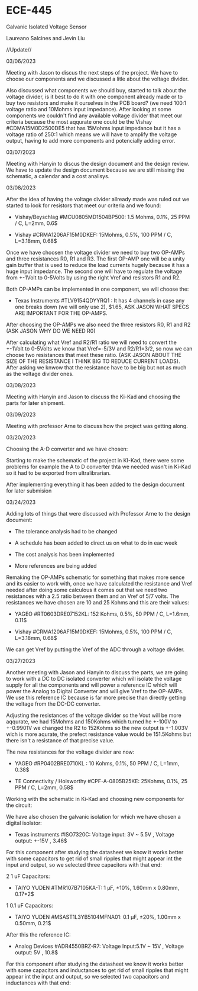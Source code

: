 # ECE-445

Galvanic Isolated Voltage Sensor

Laureano Salcines and Jevin Liu


//Update//


03/06/2023

Meeting with Jason to discus the next steps of the project. We have to choose our  components and we discussed a litle about the voltage divider.

Also discussed what components we should buy, started to talk about the voltage divider, is it best to do it with one component already made or to buy two resistors and make it ourselves in the PCB board? (we need 100:1 voltage ratio and 10Mohms input impedance).
After looking at some components we couldn't find any available voltage divider that meet our criteria because the most aqqurate one could be the Vishay #CDMA15M0D2500DE5 that has 15Mohms input impedance but it has a voltage ratio of 250:1 which means we will have to amplify the voltage output, having to add more components and potencially adding error.

03/07/2023

Meeting with Hanyin to discus the design document and the design review. We have to update the design document because we are still missing the schematic, a calendar and a cost analisys.

03/08/2023

After the idea of having the voltage divider allready made was ruled out we started to look for resistors that meet our criteria and we found:
-	Vishay/Beyschlag  #MCU0805MD1504BP500: 1.5 Mohms, 0.1%, 25 PPM / C, L=2mm, 0.6$

-	Vishay #CRMA1206AF15M0DKEF: 15Mohms, 0.5%, 100 PPM / C, L=3.18mm, 0.68$

Once we have choosen the voltage divider we need to buy two OP-AMPs and three resistances R0, R1 and R3. The first OP-AMP one will be  a unity gain buffer that is used to reduce the load currents hugely because it has a huge input impedance. The second one will have to regulate the voltage from +-1Volt to 0-5Volts by using the right Vref and resistors R1 and R2.

Both OP-AMPs can be implemented in one component, we will choose the:

- Texas Instruments #TLV9154QDYYRQ1 : It has 4 channels in case any one breaks down (we will only use 2), $1.65, ASK JASON WHAT SPECS ARE IMPORTANT FOR THE OP-AMPS.

After choosing the OP-AMPs we also need the three resistors R0, R1 and R2 (ASK JASON WHY DO WE NEED R0) 

After calculating what Vref and R2/R1 ratio we will need to convert the +-1Volt to 0-5Volts we know that Vref=-5/3V and R2/R1=3/2, so now we can choose two resistances that meet these ratio. (ASK JASON ABOUT THE SIZE OF THE RESISTANCE I THINK BIG TO REDUCE CURRENT LOADS). After asking we knwow that the resistance have to be big but not as much as the voltage divider ones.


03/08/2023

Meeting with Hanyin and Jason to discuss the Ki-Kad and choosing the parts for later shipment.

03/09/2023

Meeting with professor Arne to discuss how the project was getting along.


03/20/2023

Choosing the A-D converter and we have chosen:

Starting to make the schematic of the project in KI-Kad, there were some problems for example the A to D converter thta we needed wasn't in Ki-Kad so it had to be exported from ultralibrarian.

After implementing everything it has been added to the design document for later submision

03/24/2023

Adding lots of things that were discussed with Professor Arne to the design document:

 - The tolerance analysis had to be changed
 
 - A schedule has been added to direct us on what to do in eac week
 
 - The cost analysis has been implemented
 
 - More references are being added

Remaking the OP-AMPs schematic for something that makes more sence and its easier to work with, once we have calculated the resistance and Vref needed after doing some calculous it comes out that we need two resistances with a 2.5 ratio between them and an Vref of 5/7 volts. The resistances we have chosen are 10 and 25 Kohms and this are their values:

 -	YAGEO  #RT0603DRE07152KL: 152 Kohms, 0.5%, 50 PPM / C, L=1.6mm, 0.11$

 -	Vishay #CRMA1206AF15M0DKEF: 15Mohms, 0.5%, 100 PPM / C, L=3.18mm, 0.68$
 
 
We can get Vref by putting the Vref of the ADC through a voltage divider. 

03/27/2023

Another meeting with Jason and Hanyin to discuss the parts, we are going to work with a DC to DC isolated converter which will isolate the voltage supply for all the components and will power a reference IC which will power the Analog to Digital Converter and will give Vref to the OP-AMPs. We use this reference IC because is far more precise than directly getting the voltage from the DC-DC converter.

Adjusting the resistances of the voltage divider so the Vout will be more aqqurate, we had 15Mohms and 150Kohms which turned he +-100V to +-0.9901V we changed the R2 to 152Kohms so the new output is +-1.003V wich is more aqurate, the prefect resistance value would be 151.5Kohms but there isn't a resistance of that precise value.

The new resistances for the voltage divider are now:

 -	YAGEO  #RP0402BRE0710KL : 10 Kohms, 0.1%, 50 PPM / C, L=1mm, 0.38$

 -	TE Connectivity / Holsworthy  #CPF-A-0805B25KE: 25Kohms, 0.1%, 25 PPM / C, L=2mm, 0.58$



Working with the schematic in Ki-Kad and choosing new components for the circuit:

We have also chosen the galvanic isolation for which we have chosen a digital isolator:
 
 -	Texas instruments  #ISO7320C: Voltage input: 3V ~ 5.5V , Voltage output: +-15V , 3.46$
 
 For this component after studying the datasheet we know it works better with some capacitors to get rid of small ripples that might appear int the input and output, so we selected three capacitors with that end:
 
 2 1 uF Capacitors:
  - TAIYO YUDEN  #TMR107B7105KA-T: 1 µF, ±10%,  1.60mm x 0.80mm, 0.17*2$

 1 0.1 uF Capacitors:
  - TAIYO YUDEN  #MSAST1L3YB5104MFNA01: 0.1 µF, ±20%, 1.00mm x 0.50mm, 0.21$

After this the reference IC:

 - Analog Devices  #ADR4550BRZ-R7: Voltage Input:5.1V ~ 15V , Voltage output: 5V , 10.8$
 
  For this component after studying the datasheet we know it works better with some capacitors and inductances to get rid of small ripples that might appear int the input and output, so we selected two capacitors and inductances with that end:
 
 

